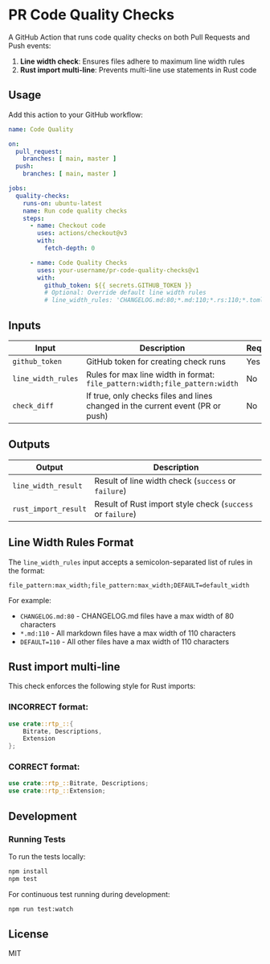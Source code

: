 # PR Code Quality Checks

A GitHub Action that runs code quality checks on both Pull Requests and Push events:

1. **Line width check**: Ensures files adhere to maximum line width rules
2. **Rust import multi-line**: Prevents multi-line use statements in Rust code

## Usage

Add this action to your GitHub workflow:

```yaml
name: Code Quality

on:
  pull_request:
    branches: [ main, master ]
  push:
    branches: [ main, master ]

jobs:
  quality-checks:
    runs-on: ubuntu-latest
    name: Run code quality checks
    steps:
      - name: Checkout code
        uses: actions/checkout@v3
        with:
          fetch-depth: 0

      - name: Code Quality Checks
        uses: your-username/pr-code-quality-checks@v1
        with:
          github_token: ${{ secrets.GITHUB_TOKEN }}
          # Optional: Override default line width rules
          # line_width_rules: 'CHANGELOG.md:80;*.md:110;*.rs:110;*.toml:110;DEFAULT=110'
```

## Inputs

| Input | Description | Required | Default |
|-------|-------------|----------|---------|
| `github_token` | GitHub token for creating check runs | Yes | `${{ github.token }}` |
| `line_width_rules` | Rules for max line width in format: `file_pattern:width;file_pattern:width` | No | `CHANGELOG.md:80;*.md:110;*.rs:110;*.toml:110;DEFAULT=110` |
| `check_diff` | If true, only checks files and lines changed in the current event (PR or push) | No | `true` |

## Outputs

| Output | Description |
|--------|-------------|
| `line_width_result` | Result of line width check (`success` or `failure`) |
| `rust_import_result` | Result of Rust import style check (`success` or `failure`) |

## Line Width Rules Format

The `line_width_rules` input accepts a semicolon-separated list of rules in the format:

```
file_pattern:max_width;file_pattern:max_width;DEFAULT=default_width
```

For example:
- `CHANGELOG.md:80` - CHANGELOG.md files have a max width of 80 characters
- `*.md:110` - All markdown files have a max width of 110 characters
- `DEFAULT=110` - All other files have a max width of 110 characters

## Rust import multi-line

This check enforces the following style for Rust imports:

### INCORRECT format:
```rust
use crate::rtp_::{
    Bitrate, Descriptions,
    Extension
};
```

### CORRECT format:
```rust
use crate::rtp_::Bitrate, Descriptions;
use crate::rtp_::Extension;
```

## Development

### Running Tests

To run the tests locally:

```bash
npm install
npm test
```

For continuous test running during development:

```bash
npm run test:watch
```

## License

MIT